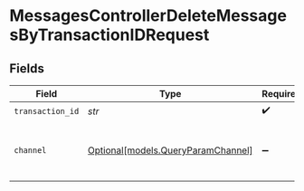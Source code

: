 # MessagesControllerDeleteMessagesByTransactionIDRequest


## Fields

| Field                                                                | Type                                                                 | Required                                                             | Description                                                          |
| -------------------------------------------------------------------- | -------------------------------------------------------------------- | -------------------------------------------------------------------- | -------------------------------------------------------------------- |
| `transaction_id`                                                     | *str*                                                                | :heavy_check_mark:                                                   | N/A                                                                  |
| `channel`                                                            | [Optional[models.QueryParamChannel]](../models/queryparamchannel.md) | :heavy_minus_sign:                                                   | The channel of the message to be deleted                             |